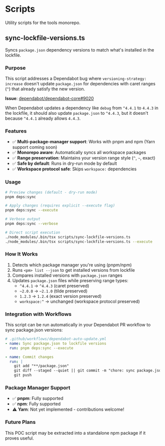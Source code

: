 # Scripts

Utility scripts for the tools monorepo.

## sync-lockfile-versions.ts

Syncs `package.json` dependency versions to match what's installed in the lockfile.

### Purpose

This script addresses a Dependabot bug where `versioning-strategy: increase` doesn't update `package.json` for dependencies with caret ranges (`^`) that already satisfy the new version.

**Issue**: [dependabot/dependabot-core#9020](https://github.com/dependabot/dependabot-core/issues/9020)

When Dependabot updates a dependency like `debug` from `^4.4.1` to `4.4.3` in the lockfile, it should also update `package.json` to `^4.4.3`, but it doesn't because `^4.4.1` already allows `4.4.3`.

### Features

- ✅ **Multi-package-manager support**: Works with pnpm and npm (Yarn support coming soon)
- ✅ **Monorepo aware**: Automatically syncs all workspace packages
- ✅ **Range preservation**: Maintains your version range style (`^`, `~`, exact)
- ✅ **Safe by default**: Runs in dry-run mode by default
- ✅ **Workspace protocol safe**: Skips `workspace:` dependencies

### Usage

```bash
# Preview changes (default - dry-run mode)
pnpm deps:sync

# Apply changes (requires explicit --execute flag)
pnpm deps:sync --execute

# Verbose output
pnpm deps:sync --verbose

# Direct script execution
./node_modules/.bin/tsx scripts/sync-lockfile-versions.ts
./node_modules/.bin/tsx scripts/sync-lockfile-versions.ts --execute
```

### How It Works

1. Detects which package manager you're using (pnpm/npm)
2. Runs `<pm> list --json` to get installed versions from lockfile
3. Compares installed versions with `package.json` ranges
4. Updates `package.json` files while preserving range types:
   - `^4.4.1` → `^4.4.3` (caret preserved)
   - `~2.0.0` → `~2.1.0` (tilde preserved)
   - `1.2.3` → `1.2.4` (exact version preserved)
   - `workspace:^` → unchanged (workspace protocol preserved)

### Integration with Workflows

This script can be run automatically in your Dependabot PR workflow to sync package.json versions:

```yaml
# .github/workflows/dependabot-auto-update.yml
- name: Sync package.json to lockfile versions
  run: pnpm deps:sync --execute

- name: Commit changes
  run: |
    git add "**/package.json"
    git diff --staged --quiet || git commit -m "chore: sync package.json to lockfile versions"
    git push
```

### Package Manager Support

- ✅ **pnpm**: Fully supported
- ✅ **npm**: Fully supported
- ⚠️ **Yarn**: Not yet implemented - contributions welcome!

### Future Plans

This POC script may be extracted into a standalone npm package if it proves useful.
